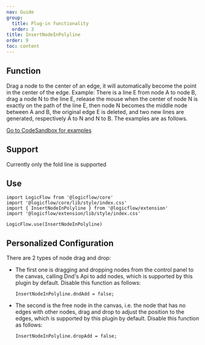```yaml
---
nav: Guide
group:
  title: Plug-in functionality
  order: 3
title: InsertNodeInPolyline
order: 9
toc: content
---
```


## Function

Drag a node to the center of an edge, it will automatically become the point in the center of the
edge.
Example: There is a line E from node A to node B, drag a node N to the line E, release the mouse
when the center of node N is exactly on the path of the line E, then node N becomes the middle node
between A and B, the original edge E is deleted, and two new lines are generated, respectively A to
N and N to B. The examples are as follows.

<!-- TODO -->
<a href="https://examples.logic-flow.cn/demo/dist/examples/#/extension/InserNodeInPolyline?from=doc" target="_blank"> Go to CodeSandbox for examples </a>

## Support

Currently only the fold line is supported

## Use

```tsx | pure
import LogicFlow from '@logicflow/core'
import '@logicflow/core/lib/style/index.css'
import { InsertNodeInPolyline } from '@logicflow/extension'
import '@logicflow/extension/lib/style/index.css'

LogicFlow.use(InsertNodeInPolyline)
```

## Personalized Configuration

There are 2 types of node drag and drop:

- The first one is dragging and dropping nodes from the control panel to the canvas, calling Dnd's
  Api to add nodes, which is supported by this plugin by default. Disable this function as follows:
  ```tsx | pure
  InsertNodeInPolyline.dndAdd = false;
  ```
- The second is the free node in the canvas, i.e. the node that has no edges with other nodes, drag
  and drop to adjust the position to the edges, which is supported by this plugin by default.
  Disable this function as follows:
  ```tsx | pure
  InsertNodeInPolyline.dropAdd = false;
  ```
